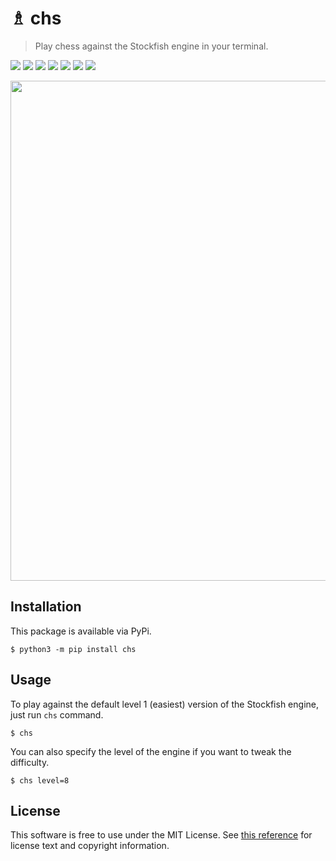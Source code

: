 # ♗ chs

> Play chess against the Stockfish engine in your terminal.

<img src="https://travis-ci.org/nickzuber/chs.svg?branch=master" /> <img src="https://img.shields.io/badge/project-active-brightgreen.svg" /> <img src="https://img.shields.io/badge/status-stable-brightgreen.svg" /> <img src="https://img.shields.io/pypi/dm/chs.svg?color=yellow" /> <img src="https://img.shields.io/pypi/format/chs.svg" /> <img src="https://img.shields.io/badge/state-released-brightgreen.svg" /> <img src="https://img.shields.io/badge/license-MIT%20Licence-blue.svg" />

<img width="800" src="meta/demo_long.png" />

## Installation

This package is available via PyPi.

```
$ python3 -m pip install chs
```

## Usage

To play against the default level 1 (easiest) version of the Stockfish engine, just run `chs` command.

```
$ chs
```

You can also specify the level of the engine if you want to tweak the difficulty.

```
$ chs level=8
```

## License

This software is free to use under the MIT License. See [this reference](https://opensource.org/licenses/MIT) for license text and copyright information.
